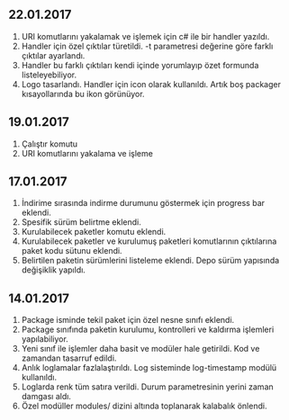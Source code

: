 22.01.2017
----------
1. URI komutlarını yakalamak ve işlemek için c# ile bir handler yazıldı.
2. Handler için özel çıktılar türetildi. -t parametresi değerine göre farklı çıktılar ayarlandı.
3. Handler bu farklı çıktıları kendi içinde yorumlayıp özet formunda listeleyebiliyor.
4. Logo tasarlandı. Handler için icon olarak kullanıldı. Artık boş packager kısayollarında bu ikon görünüyor.


19.01.2017
----------
1. Çalıştır komutu
2. URI komutlarını yakalama ve işleme


17.01.2017
----------
1. İndirime sırasında indirme durumunu göstermek için progress bar eklendi.
2. Spesifik sürüm belirtme eklendi.
3. Kurulabilecek paketler komutu eklendi.
4. Kurulabilecek paketler ve kurulumuş paketleri komutlarının çıktılarına paket kodu sütunu eklendi.
5. Belirtilen paketin sürümlerini listeleme eklendi. Depo sürüm yapısında değişiklik yapıldı.


14.01.2017
----------
1. Package isminde tekil paket için özel nesne sınıfı eklendi.
2. Package sınıfında paketin kurulumu, kontrolleri ve kaldırma işlemleri yapılabiliyor.
3. Yeni sınıf ile işlemler daha basit ve modüler hale getirildi. Kod ve zamandan tasarruf edildi.
4. Anlık loglamalar fazlalaştırıldı. Log sisteminde log-timestamp modülü kullanıldı.
5. Loglarda renk tüm satıra verildi. Durum parametresinin yerini zaman damgası aldı.
6. Özel modüller modules/ dizini altında toplanarak kalabalık önlendi.
